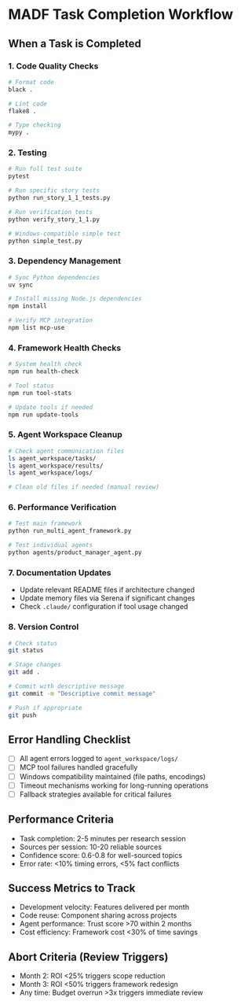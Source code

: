 # MADF Task Completion Workflow

## When a Task is Completed

### 1. Code Quality Checks
```bash
# Format code
black .

# Lint code  
flake8 .

# Type checking
mypy .
```

### 2. Testing
```bash
# Run full test suite
pytest

# Run specific story tests
python run_story_1_1_tests.py

# Run verification tests  
python verify_story_1_1.py

# Windows-compatible simple test
python simple_test.py
```

### 3. Dependency Management
```bash
# Sync Python dependencies
uv sync

# Install missing Node.js dependencies
npm install

# Verify MCP integration
npm list mcp-use
```

### 4. Framework Health Checks
```bash
# System health check
npm run health-check

# Tool status
npm run tool-stats

# Update tools if needed
npm run update-tools
```

### 5. Agent Workspace Cleanup
```bash
# Check agent communication files
ls agent_workspace/tasks/
ls agent_workspace/results/
ls agent_workspace/logs/

# Clean old files if needed (manual review)
```

### 6. Performance Verification
```bash
# Test main framework
python run_multi_agent_framework.py

# Test individual agents
python agents/product_manager_agent.py
```

### 7. Documentation Updates
- Update relevant README files if architecture changed
- Update memory files via Serena if significant changes
- Check `.claude/` configuration if tool usage changed

### 8. Version Control
```bash
# Check status
git status

# Stage changes
git add .

# Commit with descriptive message
git commit -m "Descriptive commit message"

# Push if appropriate
git push
```

## Error Handling Checklist
- [ ] All agent errors logged to `agent_workspace/logs/`
- [ ] MCP tool failures handled gracefully
- [ ] Windows compatibility maintained (file paths, encodings)
- [ ] Timeout mechanisms working for long-running operations
- [ ] Fallback strategies available for critical failures

## Performance Criteria
- Task completion: 2-5 minutes per research session
- Sources per session: 10-20 reliable sources  
- Confidence score: 0.6-0.8 for well-sourced topics
- Error rate: <10% timing errors, <5% fact conflicts

## Success Metrics to Track
- Development velocity: Features delivered per month
- Code reuse: Component sharing across projects
- Agent performance: Trust score >70 within 2 months
- Cost efficiency: Framework cost <30% of time savings

## Abort Criteria (Review Triggers)
- Month 2: ROI <25% triggers scope reduction
- Month 3: ROI <50% triggers framework redesign  
- Any time: Budget overrun >3x triggers immediate review